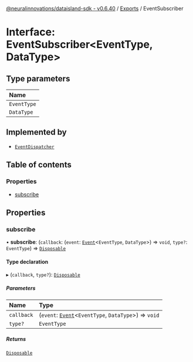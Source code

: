 [@neuralinnovations/dataisland-sdk - v0.6.40](../../README.md) / [Exports](../modules.md) / EventSubscriber

# Interface: EventSubscriber\<EventType, DataType\>

## Type parameters

| Name |
| :------ |
| `EventType` |
| `DataType` |

## Implemented by

- [`EventDispatcher`](../classes/EventDispatcher.md)

## Table of contents

### Properties

- [subscribe](EventSubscriber.md#subscribe)

## Properties

### subscribe

• **subscribe**: (`callback`: (`event`: [`Event`](Event.md)\<`EventType`, `DataType`\>) => `void`, `type?`: `EventType`) => [`Disposable`](Disposable.md)

#### Type declaration

▸ (`callback`, `type?`): [`Disposable`](Disposable.md)

##### Parameters

| Name | Type |
| :------ | :------ |
| `callback` | (`event`: [`Event`](Event.md)\<`EventType`, `DataType`\>) => `void` |
| `type?` | `EventType` |

##### Returns

[`Disposable`](Disposable.md)
